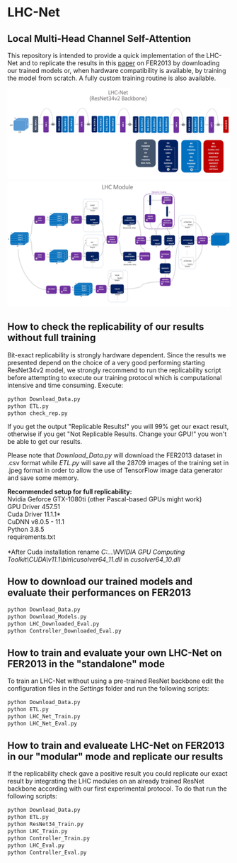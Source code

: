 # LHC-Net
## Local Multi-Head Channel Self-Attention

This repository is intended to provide a quick implementation of the LHC-Net and to replicate the results in this [paper](https://www.dropbox.com/s/ltqykplbjk6ks3g/Rev4.pdf?dl=1) on FER2013 by downloading our trained models or, when hardware compatibility is available, by training the model from scratch. A fully custom training routine is also available.

![Image of LHC_Net](https://github.com/Bodhis4ttva/LHC_Net/blob/main/Images/LHC_Net.jpg)
![Image of LHC_Module2](https://github.com/Bodhis4ttva/LHC_Net/blob/main/Images/LHC_Module2.jpg)

## How to check the replicability of our results without full training
Bit-exact replicability is strongly hardware dependent. Since the results we presented depend on the choice of a very good performing starting ResNet34v2 model, we strongly recommend to run the replicability script before attempting to execute our training protocol which is computational intensive and time consuming.
Execute:
```
python Download_Data.py
python ETL.py
python check_rep.py
```
If you get the output "Replicable Results!" you will 99% get our exact result, otherwise if you get "Not Replicable Results. Change your GPU!" you won't be able to get our results.

Please note that *Download_Data.py* will download the FER2013 dataset in .csv format while *ETL.py* will save all the 28709 images of the training set in .jpeg format in order to allow the use of TensorFlow image data generator and save some memory.

**Recommended setup for full replicability: <br />**
Nvidia Geforce GTX-1080ti (other Pascal-based GPUs might work)<br />
GPU Driver 457.51 <br />
Cuda Driver 11.1.1* <br />
CuDNN v8.0.5 - 11.1 <br />
Python 3.8.5 <br />
requirements.txt <br />
<br />
*After Cuda installation rename *C:\...\NVIDIA GPU Computing Toolkit\CUDA\v11.1\bin\cusolver64_11.dll* in *cusolver64_10.dll*

## How to download our trained models and evaluate their performances on FER2013
```
python Download_Data.py
python Download_Models.py
python LHC_Downloaded_Eval.py
python Controller_Downloaded_Eval.py
```

## How to train and evaluate your own LHC-Net on FER2013 in the "standalone" mode
To train an LHC-Net without using a pre-trained ResNet backbone edit the configuration files in the *Settings* folder and run the following scripts:
```
python Download_Data.py
python ETL.py
python LHC_Net_Train.py
python LHC_Net_Eval.py
```

## How to train and evalueate LHC-Net on FER2013 in our "modular" mode and replicate our results
If the replicability check gave a positive result you could replicate our exact result by integrating the LHC modules on an already trained ResNet backbone according with our first experimental protocol. To do that run the following scripts:
```
python Download_Data.py
python ETL.py
python ResNet34_Train.py
python LHC_Train.py
python Controller_Train.py
python LHC_Eval.py
python Controller_Eval.py
```
